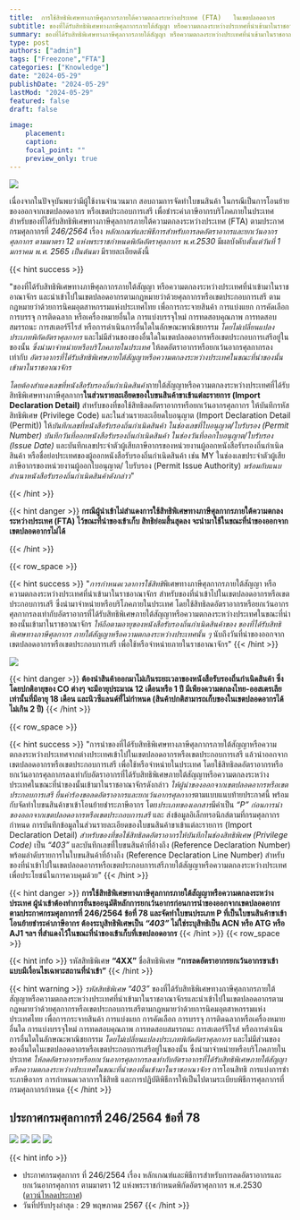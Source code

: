 ```yaml
---
title:  การใช้สิทธิพิเศษทางภาษีศุลกากรภายใต้ความตกลงระหว่างประเทศ (FTA)   ในเขตปลอดอากร
subtitle: ของที่ได้รับสิทธิพิเศษทางภาษีศุลกากรภายใต้สัญญา หรือความตกลงระหว่างประเทศที่นำเข้ามาในราชอาณาจักร และนำเข้าไปในเขตปลอดอากรตามกฎหมายว่าด้วยศุลกากรหรือเขตประกอบการเสรี
summary: ของที่ได้รับสิทธิพิเศษทางภาษีศุลกากรภายใต้สัญญา หรือความตกลงระหว่างประเทศที่นำเข้ามาในราชอาณาจักร และนำเข้าไปในเขตปลอดอากรตามกฎหมายว่าด้วยศุลกากรหรือเขตประกอบการเสรี
type: post
authors: ["admin"]
tags: ["Freezone","FTA"]
categories: ["Knowledge"]
date: "2024-05-29"
publishDate: "2024-05-29"
lastMod: "2024-05-29"
featured: false
draft: false

image:
    placement:
    caption: 
    focal_point: ""
    preview_only: true
---
```


![](featured.png)

เนื่องจากในปัจจุบันพบว่ามีผู้ใช้งานจำนวนมาก สอบถามการจัดทำใบขนสินค้า ในกรณีเป็นการโอนย้ายของออกจากเขตปลอดอากร หรือเขตประกอบการเสรี เพื่อชำระค่าภาษีอากรบริโภคภายในประเทศ สำหรับของที่ได้รับสิทธิพิเศษทางภาษีศุลกากรภายใต้ความตกลงระหว่างประเทศ (FTA) ตามประกาศกรมศุลกากรที่ *246/2564* เรื่อง *หลักเกณฑ์และพิธีการสำหรับการลดอัตราอากรและยกเว้นอากรศุลกากร ตามมาตรา 12 แห่งพระราชกำหนดพิกัดอัตราศุลกากร พ.ศ.2530* มีผลบังคับ*ตั้งแต่วันที่ 1 มกราคม พ.ศ. 2565 เป็นต้นมา* มีรายละเอียดดังนี้

{{< hint success >}}
 
"ของที่ได้รับสิทธิพิเศษทางภาษีศุลกากรภายใต้สัญญา หรือความตกลงระหว่างประเทศที่นำเข้ามาในราชอาณาจักร และนำเข้าไปในเขตปลอดอากรตามกฎหมายว่าด้วยศุลกากรหรือเขตประกอบการเสรี ตามกฎหมายว่าด้วยการนิคมอุตสาหกรรมแห่งประเทศไทย เพื่อการกระจายสินค้า การแบ่งแยก การคัดเลือก การบรรจุ การติดฉลาก หรือเครื่องหมายอื่นใด การแบ่งบรรจุใหม่ การทดสอบคุณภาพ การทดสอบสมรรถนะ การสเตอร์รีไรส์ หรือการดำเนินการอื่นใดในลักษณะพาณิชยกรรม *โดยไม่เปลี่ยนแปลงประเภทพิกัดอัตราศุลกากร* และไม่มีส่วนของของอื่นใดในเขตปลอดอากรหรือเขตประกอบการเสรีอยู่ในของนั้น *ซึ่งนำมาจำหน่ายหรือบริโภคภายในประเทศ* ให้ลดอัตราอากรหรือยกเว้นอากรศุลกากรลงเท่ากับ *อัตราอากรที่ได้รับสิทธิพิเศษภายใต้สัญญาหรือความตกลงระหว่างประเทศในขณะที่นำของนั้นเข้ามาในราชอาณาจักร*  

*โดยต้องสำแดงเลขที่หนังสือรับรองถิ่นกำเนิดสินค้า*ภายใต้สัญญาหรือความตกลงระหว่างประเทศที่ได้รับสิทธิพิเศษทางภาษีศุลกากร**ในส่วนรายละเอียดของใบขนสินค้าขาเข้าแต่ละรายการ (Import Declaration Detail)** สำหรับของที่ขอใช้สิทธิลดอัตราอากรหรือยกเว้นอากรศุลกากร ให้บันทึกรหัสสิทธิพิเศษ (Privilege Code) และในส่วนรายละเอียดใบอนุญาต (Import Declaration Detail (Permit)) ให้*บันทึกเลขที่หนังสือรับรองถิ่นกำเนิดสินค้า ในช่องเลขที่ใบอนุญาต/ใบรับรอง (Permit Number)* *บันทึกวันที่ออกหนังสือรับรองถิ่นกำเนิดสินค้า ในช่องวันที่ออกใบอนุญาต/ใบรับรอง (Issue Date)* และบันทึกเลขประจำตัวผู้เสียภาษีอากรของหน่วยงานผู้ออกหนังสือรับรองถิ่นกำเนิดสินค้า หรือชื่อย่อประเทศของผู้ออกหนังสือรับรองถิ่นกำเนิดสินค้า เช่น MY ในช่องเลขประจำตัวผู้เสียภาษีอากรของหน่วยงานผู้ออกใบอนุญาต/ ใบรับรอง (Permit Issue Authority) *พร้อมกับแนบสำเนาหนังสือรับรองถิ่นกำเนิดสินค้าดังกล่าว*"

{{< /hint >}}

{{< hint danger >}}
**กรณีผู้นำเข้าไม่สำแดงการใช้สิทธิพิเศษทางภาษีศุลกากรภายใต้ความตกลงระหว่างประเทศ (FTA)  ไว้ขณะที่นำของเข้าเก็บ สิทธิย่อมสิ้นสุดลง จะนำมาใช้ในขณะที่นำของออกจากเขตปลอดอากรไม่ได้**

{{< /hint >}}

{{< row_space >}}

{{< hint success >}}
"*การกำหนดเวลาการใช้สิทธิ*พิเศษทางภาษีศุลกากรภายใต้สัญญา หรือความตกลงระหว่างประเทศที่นำเข้ามาในราชอาณาจักร สำหรับของที่นำเข้าไปในเขตปลอดอากรหรือเขตประกอบการเสรี ซึ่งนำมาจำหน่ายหรือบริโภคภายในประเทศ โดยใช้สิทธิลดอัตราอากรหรือยกเว้นอากรศุลกากรลงเท่ากับอัตราอากรที่ได้รับสิทธิพิเศษภายใต้สัญญาหรือความตกลงระหว่างประเทศในขณะที่นำของนั้นเข้ามาในราชอาณาจักร *ให้ถือตามอายุของหนังสือรับรองถิ่นกำเนิดสินค้าของ ของที่ได้รับสิทธิพิเศษทางภาษีศุลกากร ภายใต้สัญญาหรือความตกลงระหว่างประเทศนั้น ๆ* นับถึงวันที่นำของออกจากเขตปลอดอากรหรือเขตประกอบการเสรี เพื่อใช้หรือจำหน่ายภายในราชอาณาจักร"
{{< /hint >}}

![](img/table.png)

{{< hint danger >}}
**ต้องนำสินค้าออกมาไม่เกินระยะเวลาของหนังสือรับรองถิ่นกำเนิดสินค้า  ซึ่งโดยปกติอายุของ CO ต่างๆ จะมีอายุประมาณ 12 เดือนหรือ 1 ปี มีเพียงความตกลงไทย-ออสเตรเลียเท่านั้นที่มีอายุ 18 เดือน และนิวซีแลนด์ที่่ไม่กำหนด (สินค้าปกติสามารถเก็บของในเขตปลอดอากรได้ไม่เกิน 2 ปี)**
 {{< /hint >}}

{{< row_space >}}
 
 {{< hint success >}}
 "การนําของที่ได้รับสิทธิพิเศษทางภาษีศุลกากรภายใต้สัญญาหรือความตกลงระหว่างประเทศจากต่างประเทศเข้าไปในเขตปลอดอากรหรือเขตประกอบการเสรี แล้วนําออกจากเขตปลอดอากรหรือเขตประกอบการเสรี เพื่อใช้หรือจําหน่ายในประเทศ โดยใช้สิทธิลดอัตราอากรหรือยกเว้นอากรศุลกากรลงเท่ากับอัตราอากรที่ได้รับสิทธิพิเศษภายใต้สัญญาหรือความตกลงระหว่างประเทศในขณะที่นําของนั้นเข้ามาในราชอาณาจักรดังกล่าว *ให้ผู้นำของออกจากเขตปลอดอากรหรือเขตประกอบการเสรี ยื่นคำร้องขอลดอัตราอากรและยกเว้นอากรศุลกากร*ตามแบบแนบท้ายประกาศนี้ พร้อมกับจัดทำใบขนสินค้าขาเข้าโอนย้ายชำระภาษีอากร โดย*ประเภทของเอกสาร*มีค่าเป็น *“P”* *ก่อนการนำของออกจากเขตปลอดอากรหรือเขตประกอบการเสรี* และ ส่งข้อมูลอิเล็กทรอนิกส์ตามที่กรมศุลกากรกำหนด การบันทึกข้อมูลในส่วนรายละเอียดของใบขนสินค้าขาเข้าแต่ละรายการ (Import Declaration Detail) *สำหรับของที่ขอใช้สิทธิลดอัตราอากรให้บันทึกในช่องสิทธิพิเศษ (Privilege Code)* เป็น *“403”* และบันทึกเลขที่ใบขนสินค้าที่อ้างถึง (Reference Declaration Number) พร้อมลำดับรายการในใบขนสินค้าที่อ้างถึง (Reference Declaration Line Number)   สำหรับของที่นำเข้าไปในเขตปลอดอากรหรือเขตประกอบการเสรีภายใต้สัญญาหรือความตกลงระหว่างประเทศ เพื่อประโยชน์ในการควบคุมด้วย"
 {{< /hint >}}

{{< hint danger >}}
**การใช้สิทธิพิเศษทางภาษีศุลกากรภายใต้สัญญาหรือความตกลงระหว่างประเทศ  ผู้นำเข้าต้องทำการยื่นขออนุมัติหลักการยกเว้นอากรก่อนการนำของออกจากเขตปลอดอากร ตามประกาศกรมศุลกากรที่ 246/2564 ข้อที่ 78 และจัดทำใบขนประเภท P ที่เป็นใบขนสินค้าขาเข้าโอนย้ายชำระค่าภาษีอากร ต้องระบุสิทธิพิเศษเป็น *“403”*  ไม่ใช่ระบุสิทธิเป็น ACN หรือ ATG หรือ AJ1 ฯลฯ  ที่สำแดงไว้ในขณะที่นำของเข้าเก็บที่เขตปลอดอากร**
 {{< /hint >}}
 {{< row_space >}}

{{< hint info >}}
 รหัสสิทธิพิเศษ **“4XX”** ชื่อสิทธิพิเศษ **“การลดอัตราอากรยกเว้นอากรขาเข้าแบบมีเงื่อนไขเฉพาะสถานที่นำเข้า”**
 {{< /hint >}}

{{< hint warning >}}
  *รหัสสิทธิพิเศษ “403”* ของที่ได้รับสิทธิพิเศษทางภาษีศุลกากรภายใต้สัญญาหรือความตกลงระหว่างประเทศที่นําเข้ามาในราชอาณาจักรและนําเข้าไปในเขตปลอดอากรตามกฎหมายว่าด้วยศุลกากรหรือเขตประกอบการเสรีตามกฎหมายว่าด้วยการนิคมอุตสาหกรรมแห่งประเทศไทย เพื่อการกระจายสินค้า การแบ่งแยก การคัดเลือก การบรรจุ การติดฉลากหรือเครื่องหมายอื่นใด การแบ่งบรรจุใหม่ การทดสอบคุณภาพ การทดสอบสมรรถนะ การสเตอร์รีไรส์ หรือการดําเนินการอื่นใดในลักษณะพาณิชยกรรม *โดยไม่เปลี่ยนแปลงประเภทพิกัดอัตราศุลกากร* และไม่มีส่วนของของอื่นใดในเขตปลอดอากรหรือเขตประกอบการเสรีอยู่ในของนั้น ซึ่งนำมาจำหน่ายหรือบริโภคภายในประเทศ *ให้ลดอัตราอากรหรือยกเว้นอากรศุลกากรลงเท่ากับอัตราอากรที่ได้รับสิทธิพิเศษภายใต้สัญญาหรือความตกลงระหว่างประเทศในขณะที่นำของนั้นเข้ามาในราชอาณาจักร* การโอนสิทธิ การแบ่งการชําระภาษีอากร การกําหนดเวลาการใช้สิทธิ และการปฏิบัติพิธีการให้เป็นไปตามระเบียบพิธีการศุลกากรที่กรมศุลกากรกําหนด
 {{< /hint >}}

## ประกาศกรมศุลกากรที่ 246/2564 ข้อที่ 78

![](img/page-01.png)
![](img/page-02.png)
![](img/page-03.png)
![](img/page-04.png)

{{< hint info >}}
- ประกาศกรมศุลกากร ที่ 246/2564 เรื่อง หลักเกณฑ์และพิธีการสำหรับการลดอัตราอากรและยกเว้นอากรศุลกากร ตามมาตรา 12 แห่งพระราชกำหนดพิกัดอัตราศุลกากร พ.ศ.2530 ([ดาวน์โหลดประกาศ](https://ecs-support.github.io/post/law/customs/2564/2564-246/))  
- วันที่ปรับปรุงล่าสุด : 29 พฤษภาคม 2567
 {{< /hint >}}